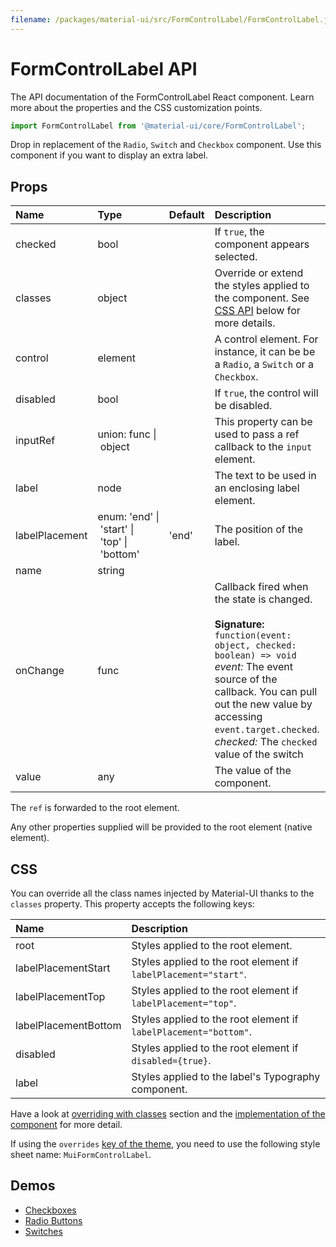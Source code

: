 ```yaml
---
filename: /packages/material-ui/src/FormControlLabel/FormControlLabel.js
---
```


<!--- This documentation is automatically generated, do not try to edit it. -->

# FormControlLabel API

<p class="description">The API documentation of the FormControlLabel React component. Learn more about the properties and the CSS customization points.</p>

```js
import FormControlLabel from '@material-ui/core/FormControlLabel';
```

Drop in replacement of the `Radio`, `Switch` and `Checkbox` component.
Use this component if you want to display an extra label.

## Props

| Name | Type | Default | Description |
|:-----|:-----|:--------|:------------|
| <span class="prop-name">checked</span> | <span class="prop-type">bool</span> |  | If `true`, the component appears selected. |
| <span class="prop-name">classes</span> | <span class="prop-type">object</span> |  | Override or extend the styles applied to the component. See [CSS API](#css) below for more details. |
| <span class="prop-name">control</span> | <span class="prop-type">element</span> |  | A control element. For instance, it can be be a `Radio`, a `Switch` or a `Checkbox`. |
| <span class="prop-name">disabled</span> | <span class="prop-type">bool</span> |  | If `true`, the control will be disabled. |
| <span class="prop-name">inputRef</span> | <span class="prop-type">union:&nbsp;func&nbsp;&#124;<br>&nbsp;object<br></span> |  | This property can be used to pass a ref callback to the `input` element. |
| <span class="prop-name">label</span> | <span class="prop-type">node</span> |  | The text to be used in an enclosing label element. |
| <span class="prop-name">labelPlacement</span> | <span class="prop-type">enum:&nbsp;'end'&nbsp;&#124;<br>&nbsp;'start'&nbsp;&#124;<br>&nbsp;'top'&nbsp;&#124;<br>&nbsp;'bottom'<br></span> | <span class="prop-default">'end'</span> | The position of the label. |
| <span class="prop-name">name</span> | <span class="prop-type">string</span> |  |  |
| <span class="prop-name">onChange</span> | <span class="prop-type">func</span> |  | Callback fired when the state is changed.<br><br>**Signature:**<br>`function(event: object, checked: boolean) => void`<br>*event:* The event source of the callback. You can pull out the new value by accessing `event.target.checked`.<br>*checked:* The `checked` value of the switch |
| <span class="prop-name">value</span> | <span class="prop-type">any</span> |  | The value of the component. |

The `ref` is forwarded to the root element.

Any other properties supplied will be provided to the root element (native element).

## CSS

You can override all the class names injected by Material-UI thanks to the `classes` property.
This property accepts the following keys:


| Name | Description |
|:-----|:------------|
| <span class="prop-name">root</span> | Styles applied to the root element.
| <span class="prop-name">labelPlacementStart</span> | Styles applied to the root element if `labelPlacement="start"`.
| <span class="prop-name">labelPlacementTop</span> | Styles applied to the root element if `labelPlacement="top"`.
| <span class="prop-name">labelPlacementBottom</span> | Styles applied to the root element if `labelPlacement="bottom"`.
| <span class="prop-name">disabled</span> | Styles applied to the root element if `disabled={true}`.
| <span class="prop-name">label</span> | Styles applied to the label's Typography component.

Have a look at [overriding with classes](/customization/overrides/#overriding-with-classes) section
and the [implementation of the component](https://github.com/mui-org/material-ui/blob/next/packages/material-ui/src/FormControlLabel/FormControlLabel.js)
for more detail.

If using the `overrides` [key of the theme](/customization/themes/#css),
you need to use the following style sheet name: `MuiFormControlLabel`.

## Demos

- [Checkboxes](/demos/checkboxes/)
- [Radio Buttons](/demos/radio-buttons/)
- [Switches](/demos/switches/)

